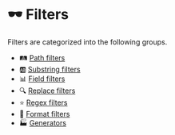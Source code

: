 # 🕶 Filters

Filters are categorized into the following groups.

- 🛤 [Path filters](path)
- 🆎 [Substring filters](substr)
- 📊 [Field filters](field)
- 🔍 [Replace filters](replace)
- ⭐️ [Regex filters](regex)
- 🎨 [Format filters](format)
- 🏭 [Generators](generate)
